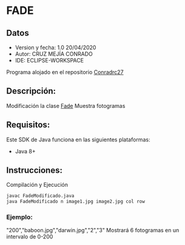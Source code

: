 
# FADE

## Datos
* Version y fecha: 1.0 20/04/2020
* Autor: CRUZ MEJÍA CONRADO
* IDE: ECLIPSE-WORKSPACE

Programa alojado en el repositorio [Conradrc27](https://github.com/conradrc27/Graphics_Exercises/tree/master/Unidad%20I/Fade%20modificado)

## Descripción:
Modificación la clase [Fade](https://introcs.cs.princeton.edu/java/31datatype/Fade.java.html)
Muestra fotogramas

## Requisitos:
Este SDK de Java funciona en las siguientes plataformas:
* Java 8+

## Instrucciones: 
Compilación y Ejecución
```bash
javac FadeModificado.java
java FadeModificado n image1.jpg image2.jpg col row
```
### Ejemplo:
 "200","baboon.jpg","darwin.jpg","2","3"
 Mostrará 6 fotogramas en un intervalo de 0-200